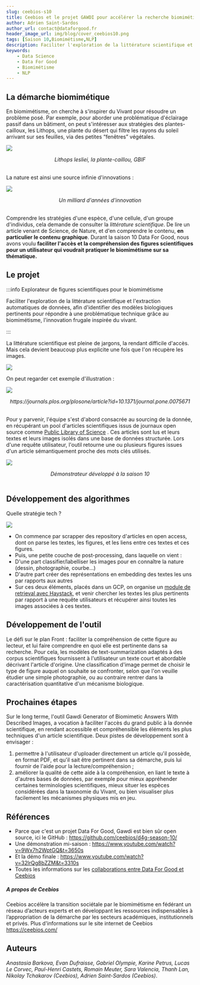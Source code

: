 ```yaml
---
slug: ceebios-s10
title: Ceebios et le projet GAWDI pour accélérer la recherche biomimétique
author: Adrien Saint-Sardos
author_url: contact@dataforgood.fr
header_image_url: img/blog/cover_ceebios10.png
tags: [Saison 10,Biomimétisme,NLP]
description: Faciliter l'exploration de la littérature scientifique et l'extraction automatiques de données, afin d'identifier des modèles biologiques pertinents pour répondre à une problématique technique grâce au biomimétisme, l'innovation frugale inspirée du vivant
keywords:
    - Data Science
    - Data For Good
    - Biomimétisme
    - NLP
---
```


## La démarche biomimétique

En biomimétisme, on cherche à s'inspirer du Vivant pour résoudre un problème posé. Par exemple, pour aborder une problématique d'éclairage passif dans un bâtiment, on peut s'intéresser aux stratégies des plantes-cailloux, les Lithops, une plante du désert qui filtre les rayons du soleil arrivant sur ses feuilles, via des petites “fenêtres” végétales. 

![](./figure1.png)
<figcaption align = "center"><i>Lithops lesliei, la plante-caillou, GBIF</i></figcaption>
<br/>

La nature est ainsi une source infinie d'innovations :

![](./figure_bio.png)
<figcaption align = "center"><i>Un milliard d'années d'innovation</i></figcaption>
<br/>

Comprendre les stratégies d'une espèce, d'une cellule, d'un groupe d'individus, cela demande de consulter la *littérature scientifique*. De lire un article venant de Science, de Nature, et d'en comprendre le contenu, **en particulier le contenu graphique**. 
Durant la saison 10 Data For Good, nous avons voulu **faciliter l'accès et la compréhension des figures scientifiques pour un utilisateur qui voudrait pratiquer le biomimétisme sur sa thématique.**

## Le projet

:::info Explorateur de figures scientifiques pour le biomimétisme

Faciliter l'exploration de la littérature scientifique et l'extraction automatiques de données, afin d'identifier des modèles biologiques pertinents pour répondre à une problématique technique grâce au biomimétisme, l'innovation frugale inspirée du vivant.

:::

La littérature scientifique est pleine de jargons, la rendant difficile d'accès. Mais cela devient beaucoup plus explicite une fois que l'on récupère les images. 

![](./figure_projet.png)

On peut regarder cet exemple d'illustration : 

![](./figure2.png)
<figcaption align = "center"><i>https://journals.plos.org/plosone/article?id=10.1371/journal.pone.0075671</i></figcaption>
<br/>

Pour y parvenir, l'équipe s'est d'abord consacrée au sourcing de la donnée, en récupérant un pool d'articles scientifiques issus de journaux open source comme [Public Library of Science](https://plos.org/) . Ces articles sont lus et  leurs textes et leurs images isolés dans une base de données structurée. Lors d'une requête utilisateur, l'outil retourne une ou plusieurs figures issues d'un article sémantiquement proche des mots clés utilisés. 


![](./figure3.png)
<figcaption align = "center"><i>Démonstrateur développé à la saison 10</i></figcaption>
<br/>

## Développement des algorithmes

Quelle stratégie tech ? 

![](./figure_tech.png)

- On commence par scrapper des repository d'articles en open access, dont on parse les textes, les figures, et les liens entre ces textes et ces figures.
- Puis, une petite couche de post-processing, dans laquelle on vient : 
- D'une part classifier/labelliser les images pour en connaître la nature (dessin, photographie, courbe…)
- D'autre part créer des représentations en embedding des textes les uns par rapports aux autres
- Sur ces deux éléments, placés dans un GCP, on organise un [module de retrieval avec Haystack](https://github.com/deepset-ai/haystack), et venir chercher les textes les plus pertinents par rapport à une requête utilisateurs et récupérer ainsi toutes les images associées à ces textes. 

## Développement de l'outil
Le défi sur le plan Front : faciliter la compréhension de cette figure au lecteur, et lui faire comprendre en quoi elle est pertinente dans sa recherche. Pour cela, les modèles de text-summarization adaptés à des corpus scientifiques fournissent à l'utilisateur un texte court et abordable décrivant l'article d'origine. Une classification d'image permet de choisir le type de figure auquel on souhaite se confronter, selon que l'on veuille étudier une simple photographie, ou au contraire rentrer dans la caractérisation quantitative d'un mécanisme biologique.

## Prochaines étapes
Sur le long terme, l'outil Gawdi Generator of Biomimetic Answers With Described  Images, a vocation à faciliter l'accès du grand public à la donnée scientifique, en rendant accessible et compréhensible les éléments les plus techniques d'un article scientifique. 
Deux pistes de développement sont à envisager : 
1. permettre à l'utilisateur d'uploader directement un article qu'il possède, en format PDF, et qu'il sait être pertinent dans sa démarche, puis lui fournir de l'aide pour la lecture/compréhension ; 
2. améliorer la qualité de cette aide à la compréhension, en liant le texte à d'autres bases de données, par exemple pour mieux appréhender certaines terminologies scientifiques, mieux situer les espèces considérées dans la taxonomie du Vivant, ou bien visualiser plus facilement les mécanismes physiques mis en jeu. 

## Références
- Parce que c'est un projet Data For Good, Gawdi est bien sûr open source, ici le GitHub : https://github.com/ceebios/d4g-season-10/
- Une démonstration mi-saison : https://www.youtube.com/watch?v=9Wx7h2WptGQ&t=3650s
- Et la démo finale : https://www.youtube.com/watch?v=32lrQg8bZZM&t=3310s
- Toutes les informations sur les [collaborations entre Data For Good et Ceebios](/projects/ceebios)

##### A propos de Ceebios
Ceebios accélère la transition sociétale par le biomimétisme en fédérant un réseau d’acteurs experts et en développant les ressources indispensables à l’appropriation de la démarche par les secteurs académiques, institutionnels et privés.
Plus d'informations sur le site internet de Ceebios https://ceebios.com/

## Auteurs
*Anastasia Barkova, Evan Dufraisse, Gabriel Olympie, Karine Petrus, Lucas Le Corvec, Paul-Henri Castets, Romain Meuter, Sara Valencia, Thanh Lan, Nikolay Tchakarov (Ceebios), Adrien Saint-Sardos (Ceebios)*.




